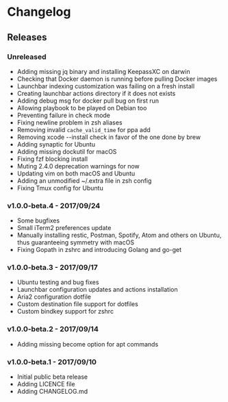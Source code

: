 # Changelog

## Releases

### Unreleased

- Adding missing jq binary and installing KeepassXC on darwin
- Checking that Docker daemon is running before pulling Docker images
- Launchbar indexing customization was failing on a fresh install
- Creating launchbar actions directory if it does not exists
- Adding debug msg for docker pull bug on first run
- Allowing playbook to be played on Debian too
- Preventing failure in check mode
- Fixing newline problem in zsh aliases
- Removing invalid `cache_valid_time` for ppa add
- Removing xcode --install check in favor of the one done by brew
- Adding synaptic for Ubuntu
- Adding missing dockutil for macOS
- Fixing fzf blocking install
- Muting 2.4.0 deprecation warnings for now
- Updating vim on both macOS and Ubuntu
- Adding an unmodified ~/.extra file in zsh config
- Fixing Tmux config for Ubuntu

### v1.0.0-beta.4 - 2017/09/24

- Some bugfixes
- Small iTerm2 preferences update
- Manually installing restic, Postman, Spotify, Atom and others on Ubuntu, thus
  guaranteeing symmetry with macOS
- Fixing Gopath in zshrc and introducing Golang and go-get

### v1.0.0-beta.3 - 2017/09/17

- Ubuntu testing and bug fixes
- Launchbar configuration updates and actions installation
- Aria2 configuration dotfile
- Custom destination file support for dotfiles
- Custom bindkey support for zshrc

### v1.0.0-beta.2 - 2017/09/14

- Adding missing become option for apt commands

### v1.0.0-beta.1 - 2017/09/10

- Initial public beta release
- Adding LICENCE file
- Adding CHANGELOG.md
